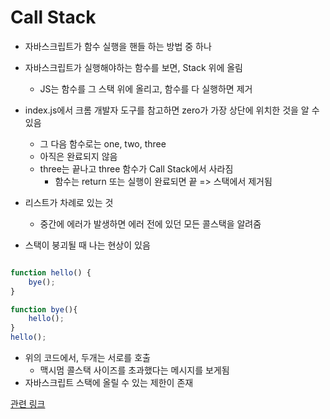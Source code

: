 # Call Stack

- 자바스크립트가 함수 실행을 핸들 하는 방법 중 하나

- 자바스크립트가 실행해야하는 함수를 보면, Stack 위에 올림

  - JS는 함수를 그 스택 위에 올리고, 함수를 다 실행하면 제거

- index.js에서 크롬 개발자 도구를 참고하면 zero가 가장 상단에 위치한 것을 알 수 있음

  - 그 다음 함수로는 one, two, three
  - 아직은 완료되지 않음
  - three는 끝나고 three 함수가 Call Stack에서 사라짐
    - 함수는 return 또는 실행이 완료되면 끝 => 스택에서 제거됨

- 리스트가 차례로 있는 것
  - 중간에 에러가 발생하면 에러 전에 있던 모든 콜스택을 알려줌

- 스택이 붕괴될 때 나는 현상이 있음 
```javascript

function hello() {
    bye();
}

function bye(){
    hello();
}   
hello();

```
- 위의 코드에서, 두개는 서로를 호출 
    - 맥시멈 콜스택 사이즈를 초과했다는 메시지를 보게됨
- 자바스크립트 스택에 올릴 수 있는 제한이 존재




[관련 링크](https://www.youtube.com/watch?v=QkFkFqg-J04&list=PL7jH19IHhOLMmmjrwCi7-dMFVdoU0hhgF&index=10)
